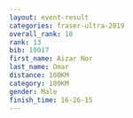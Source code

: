 ```yaml
---
layout: event-result 
categories: fraser-ultra-2019 
overall_rank: 18
rank: 13
bib: 10017
first_name: Aizar Nor
last_name: Omar
distance: 100KM
category: 100KM
gender: Male
finish_time: 16-26-15
---
```

